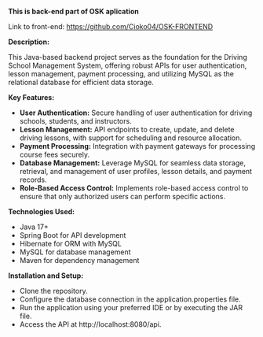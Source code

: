 **This is back-end part of OSK aplication**

Link to front-end: https://github.com/Cioko04/OSK-FRONTEND

**Description:**

This Java-based backend project serves as the foundation for the Driving School Management System, offering robust APIs for user authentication, lesson management, payment processing, and utilizing MySQL as the relational database for efficient data storage.

**Key Features:**

- **User Authentication:** Secure handling of user authentication for driving schools, students, and instructors.
- **Lesson Management:** API endpoints to create, update, and delete driving lessons, with support for scheduling and resource allocation.
- **Payment Processing:** Integration with payment gateways for processing course fees securely.
- **Database Management:** Leverage MySQL for seamless data storage, retrieval, and management of user profiles, lesson details, and payment records.
- **Role-Based Access Control:** Implements role-based access control to ensure that only authorized users can perform specific actions.

  
**Technologies Used:**

- Java 17+
- Spring Boot for API development
- Hibernate for ORM with MySQL
- MySQL for database management
- Maven for dependency management


**Installation and Setup:**

- Clone the repository.
- Configure the database connection in the application.properties file.
- Run the application using your preferred IDE or by executing the JAR file.
- Access the API at http://localhost:8080/api.
